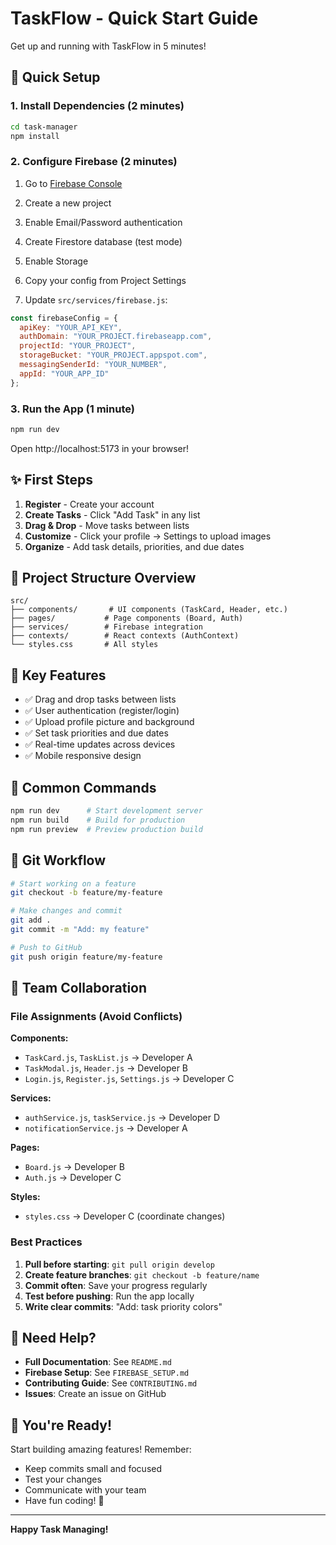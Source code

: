 # TaskFlow - Quick Start Guide

Get up and running with TaskFlow in 5 minutes!

## 🚀 Quick Setup

### 1. Install Dependencies (2 minutes)

```bash
cd task-manager
npm install
```

### 2. Configure Firebase (2 minutes)

1. Go to [Firebase Console](https://console.firebase.google.com/)
2. Create a new project
3. Enable Email/Password authentication
4. Create Firestore database (test mode)
5. Enable Storage
6. Copy your config from Project Settings

7. Update `src/services/firebase.js`:
```javascript
const firebaseConfig = {
  apiKey: "YOUR_API_KEY",
  authDomain: "YOUR_PROJECT.firebaseapp.com",
  projectId: "YOUR_PROJECT",
  storageBucket: "YOUR_PROJECT.appspot.com",
  messagingSenderId: "YOUR_NUMBER",
  appId: "YOUR_APP_ID"
};
```

### 3. Run the App (1 minute)

```bash
npm run dev
```

Open http://localhost:5173 in your browser!

## ✨ First Steps

1. **Register** - Create your account
2. **Create Tasks** - Click "Add Task" in any list
3. **Drag & Drop** - Move tasks between lists
4. **Customize** - Click your profile → Settings to upload images
5. **Organize** - Add task details, priorities, and due dates

## 📁 Project Structure Overview

```
src/
├── components/       # UI components (TaskCard, Header, etc.)
├── pages/           # Page components (Board, Auth)
├── services/        # Firebase integration
├── contexts/        # React contexts (AuthContext)
└── styles.css       # All styles
```

## 🎨 Key Features

- ✅ Drag and drop tasks between lists
- ✅ User authentication (register/login)
- ✅ Upload profile picture and background
- ✅ Set task priorities and due dates
- ✅ Real-time updates across devices
- ✅ Mobile responsive design

## 🔧 Common Commands

```bash
npm run dev      # Start development server
npm run build    # Build for production
npm run preview  # Preview production build
```

## 🌿 Git Workflow

```bash
# Start working on a feature
git checkout -b feature/my-feature

# Make changes and commit
git add .
git commit -m "Add: my feature"

# Push to GitHub
git push origin feature/my-feature
```

## 🎯 Team Collaboration

### File Assignments (Avoid Conflicts)

**Components:**
- `TaskCard.js`, `TaskList.js` → Developer A
- `TaskModal.js`, `Header.js` → Developer B
- `Login.js`, `Register.js`, `Settings.js` → Developer C

**Services:**
- `authService.js`, `taskService.js` → Developer D
- `notificationService.js` → Developer A

**Pages:**
- `Board.js` → Developer B
- `Auth.js` → Developer C

**Styles:**
- `styles.css` → Developer C (coordinate changes)

### Best Practices

1. **Pull before starting**: `git pull origin develop`
2. **Create feature branches**: `git checkout -b feature/name`
3. **Commit often**: Save your progress regularly
4. **Test before pushing**: Run the app locally
5. **Write clear commits**: "Add: task priority colors"

## 📖 Need Help?

- **Full Documentation**: See `README.md`
- **Firebase Setup**: See `FIREBASE_SETUP.md`
- **Contributing Guide**: See `CONTRIBUTING.md`
- **Issues**: Create an issue on GitHub

## 🎉 You're Ready!

Start building amazing features! Remember:
- Keep commits small and focused
- Test your changes
- Communicate with your team
- Have fun coding! 🚀

---

**Happy Task Managing!**
